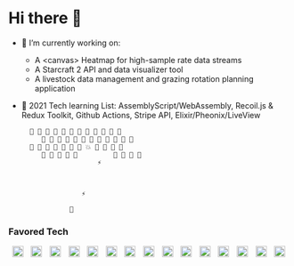# Hi there 👋

- 🔭 I’m currently working on:
  - A &lt;canvas&gt; Heatmap for high-sample rate data streams
  - A Starcraft 2 API and data visualizer tool
  - A livestock data management and grazing rotation planning application

- 🌱 2021 Tech learning List: AssemblyScript/WebAssembly, Recoil.js & Redux Toolkit, Github Actions, Stripe API, Elixir/Pheonix/LiveView


        👾 👾 👾 👾 👾 👾 👾 👾 👾 👾 👾 👾
           👾 👾 👾 👾 👾 👾 👾 👾 👾 👾 👾 👾
        👾 👾 👾 👾 👾 👾 👾 💥 👾 👾 👾 👾
           👾 👾 👾 👾 👾         👾 👾 👾 👾
                         ⚡
                   


                     ⚡

                  📡

### Favored Tech
<div style="display: flex; justify-content: space-around;">
   <img height="20"src="https://simpleicons.org/icons/html5.svg" style="fill: #E34F26" title="HTML5">
  <img height="20"src="https://simpleicons.org/icons/css3.svg" style="fill: #1572B6" title="CSS3">
  <img height="20"src="https://simpleicons.org/icons/javascript.svg" style="fill: #F7DF1E" title="JS">
  <img height="20"src="https://simpleicons.org/icons/git.svg" style="fill: #F05032" title="Git">
  <img height="20"src="https://simpleicons.org/icons/react.svg" style="fill: #61DAFB" title="React">
  <img height="20"src="https://simpleicons.org/icons/redux.svg" style="fill: #764ABC" title="Redux">
  <img height="20"src="https://simpleicons.org/icons/d3-dot-js.svg" style="fill: #F9A03C" title="D3.js">
  <img height="20"src="https://simpleicons.org/icons/graphql.svg" style="fill: #E434AA" title="GraphQL">
  <img height="20"src="https://simpleicons.org/icons/apollographql.svg" style="fill: #311C87" title="Apollo GraphQL">
  <img height="20"src="https://simpleicons.org/icons/node-dot-js.svg" style="fill: #339933" title="Node JS">
  <img height="20"src="https://simpleicons.org/icons/next-dot-js.svg" style="fill: #000000" title="Next.js">
  <img height="20"src="https://simpleicons.org/icons/firebase.svg" style="fill: #FFCA28" title="Firebase">
  <img height="20"src="https://simpleicons.org/icons/webcomponents-dot-org.svg" style="fill: #29ABE2" title="HTML5">
  <img height="20"src="https://simpleicons.org/icons/vite.svg" style="fill: #646CFF" title="Vite">
  <img height="20"src="https://simpleicons.org/icons/visualstudiocode.svg" style="fill: #007ACC" title="VS Code">
</div>

